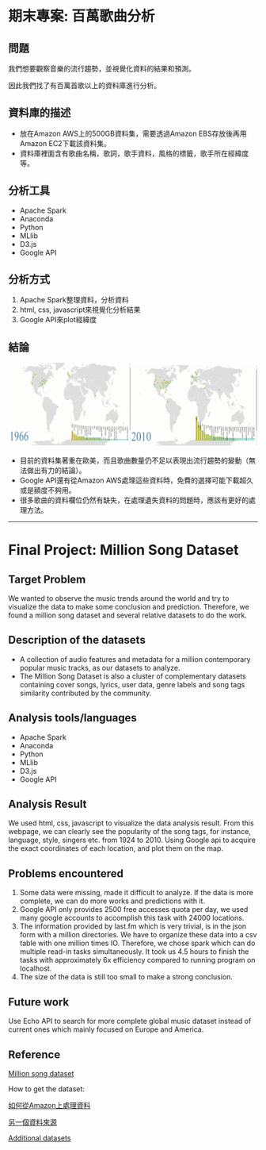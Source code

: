 # 期末專案: 百萬歌曲分析

## 問題

我們想要觀察音樂的流行趨勢，並視覺化資料的結果和預測。

因此我們找了有百萬首歌以上的資料庫進行分析。

## 資料庫的描述

- 放在Amazon AWS上的500GB資料集，需要透過Amazon EBS存放後再用Amazon EC2下載該資料集。
- 資料庫裡面含有歌曲名稱，歌詞，歌手資料，風格的標籤，歌手所在經緯度等。

## 分析工具

- Apache Spark 
- Anaconda
- Python
- MLlib
- D3.js
- Google API

## 分析方式

1. Apache Spark整理資料，分析資料
2. html, css, javascript來視覺化分析結果
3. Google API來plot經緯度

## 結論

![](./trend.png)

- 目前的資料集著重在歐美，而且歌曲數量仍不足以表現出流行趨勢的變動（無法做出有力的結論）。
- Google API還有從Amazon AWS處理這些資料時，免費的選擇可能下載超久或是額度不夠用。
- 很多歌曲的資料欄位仍然有缺失，在處理遺失資料的問題時，應該有更好的處理方法。

---

# Final Project: Million Song Dataset

## Target Problem

We wanted to observe the music trends around the world and try to visualize the
data to make some conclusion and prediction. Therefore, we found a million song
dataset and several relative datasets to do the work.

## Description of the datasets

- A collection of audio features and metadata for a million contemporary popular
music tracks, as our datasets to analyze. 
- The Million Song Dataset is also a cluster of complementary datasets containing cover songs, lyrics, user data, genre labels and song tags similarity contributed by the community.

## Analysis tools/languages

- Apache Spark 
- Anaconda
- Python
- MLlib
- D3.js
- Google API

## Analysis Result

We used html, css, javascript to visualize the data analysis result. From this webpage, we can clearly see the popularity of the song tags, for instance, language, style, singers etc. from 1924 to 2010.
Using Google api to acquire the exact coordinates of each location, and plot them on the map.

## Problems encountered

1. Some data were missing, made it difficult to analyze. If the data is more complete, we can do more works and predictions with it.
2. Google API only provides 2500 free accesses quota per day, we used many google accounts to accomplish this task with 24000 locations.
3. The information provided by last.fm which is very trivial, is in the json form with a million directories. We have to organize these data into a csv table with one million times IO. Therefore, we chose spark which can do multiple read-in tasks simultaneously. It took us 4.5 hours to finish the tasks with approximately 6x efficiency compared to running program on localhost.
4. The size of the data is still too small to make a strong conclusion.

## Future work

 Use Echo API to search for more complete global music dataset instead of current ones which mainly focused on Europe and America.

 ## Reference

[Million song dataset](http://labrosa.ee.columbia.edu/millionsong/)

How to get the dataset:

[如何從Amazon上處理資料](https://github.com/w22116972/2016spring_project/blob/master/BigData/How%20to%20download%20open%20dataset%20on%20Amazon.md)

[另一個資料來源](http://labrosa.ee.columbia.edu/millionsong/pages/gettingFdataset) 
 
[Additional datasets](http://labrosa.ee.columbia.edu/millionsong/pages/additional-datasets)